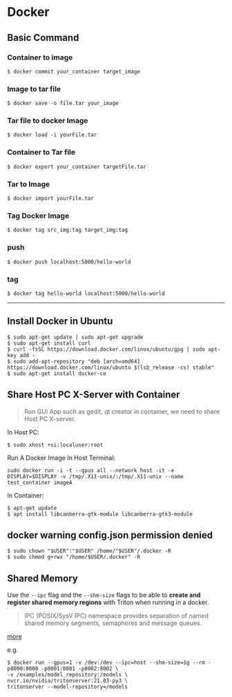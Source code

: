 # Docker

## Basic Command

### Container to image
```console
$ docker commit your_container target_image
```

###  Image to tar file
```console
$ docker save -o file.tar your_image
```

###  Tar file to docker Image 
```console
$ docker load -i yourFile.tar
```

###  Container to Tar file 
```console
$ docker export your_container targetFile.tar
```

###  Tar to Image 
```console
$ docker import yourFile.tar
```

### Tag Docker Image
```console
$ docker tag src_img:tag target_img:tag
```

### push
```console
$ docker push localhost:5000/hello-world
```

### tag
```console
$ docker tag hello-world localhost:5000/hello-world
```

---

## Install Docker in Ubuntu

```console
$ sudo apt-get update | sudo apt-get upgrade
$ sudo apt-get install curl
$ curl -fsSL https://download.docker.com/linux/ubuntu/gpg | sudo apt-key add -
$ sudo add-apt-repository "deb [arch=amd64] https://download.docker.com/linux/ubuntu $(lsb_release -cs) stable"
$ sudo apt-get install docker-ce
```

## Share Host PC X-Server with Container

> Run GUI App such as gedit, qt creator in container, we need to share Host PC X-server.

In Host PC:
```console
$ sudo xhost +si:localuser:root
```
Run A Docker Image In Host Terminal:
```console
sudo docker run -i -t --gpus all --network host -it -e DISPLAY=$DISPLAY -v /tmp/.X11-unix/:/tmp/.X11-unix --name test_container imageA
```
In Container:
```console
$ apt-get update
$ apt install libcanberra-gtk-module libcanberra-gtk3-module
```

## docker warning config.json permission denied

```console
$ sudo chown "$USER":"$USER" /home/"$USER"/.docker -R
$ sudo chmod g+rwx "/home/$USER/.docker" -R
```

## Shared Memory

Use the `--ipc` flag and the `--shm-size` flags to be able to **create and register shared memory regions** with Triton when running in a docker.

> IPC (POSIX/SysV IPC) namespace provides separation of named shared memory segments, semaphores and message queues.

[more](https://docs.docker.com/engine/reference/run/#ipc-settings---ipc)

e.g.
```console
$ docker run --gpus=1 -v /dev:/dev --ipc=host --shm-size=1g --rm -p8000:8000 -p8001:8001 -p8002:8002 \
-v /examples/model_repository:/models \
nvcr.io/nvidia/tritonserver:21.03-py3 \
tritonserver --model-repository=/models
```
